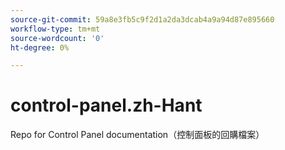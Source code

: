 ```yaml
---
source-git-commit: 59a8e3fb5c9f2d1a2da3dcab4a9a94d87e895660
workflow-type: tm+mt
source-wordcount: '0'
ht-degree: 0%

---
```

# control-panel.zh-Hant

Repo for Control Panel documentation（控制面板的回購檔案）
